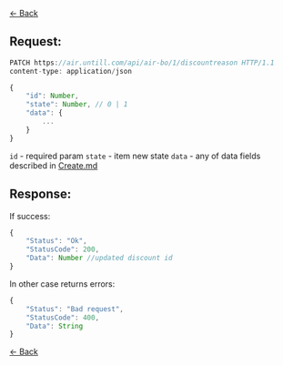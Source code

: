 [← Back](README.md)

## Request: 

```javascript
PATCH https://air.untill.com/api/air-bo/1/discountreason HTTP/1.1
content-type: application/json

{
    "id": Number,
    "state": Number, // 0 | 1
    "data": {
        ...
    }
}
```

`id` - required param
`state` - item new state
`data` - any of data fields described in [Create.md](Create.md)

## Response: 

If success:

```javascript 
{
    "Status": "Ok",
    "StatusCode": 200,
    "Data": Number //updated discount id
}
```

In other case returns errors:

```javascript
{
    "Status": "Bad request",
    "StatusCode": 400,
    "Data": String
}
```

[← Back](README.md)